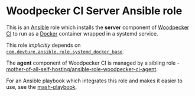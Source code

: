 <!--
SPDX-FileCopyrightText: 2022 - 2023 Slavi Pantaleev

SPDX-License-Identifier: AGPL-3.0-or-later
-->

# Woodpecker CI Server Ansible role

This is an [Ansible](https://www.ansible.com/) role which installs the **server** component of [Woodpecker CI](https://woodpecker-ci.org/) to run as a [Docker](https://www.docker.com/) container wrapped in a systemd service.

This role *implicitly* depends on [`com.devture.ansible.role.systemd_docker_base`](https://github.com/devture/com.devture.ansible.role.systemd_docker_base).

The **agent** component of Woodpecker CI is managed by a sibling role - [mother-of-all-self-hosting/ansible-role-woodpecker-ci-agent](https://github.com/mother-of-all-self-hosting/ansible-role-woodpecker-ci-agent).

For an Ansible playbook which integrates this role and makes it easier to use, see the [mash-playbook](https://github.com/mother-of-all-self-hosting/mash-playbook).
